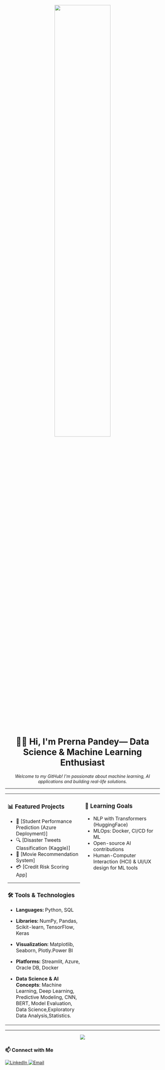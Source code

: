 
<p align="center">
  <img src="https://media.giphy.com/media/qgQUggAC3Pfv687qPC/giphy.gif" width="60%" />
</p>

<h1 align="center">👩‍💻 Hi, I'm Prerna Pandey— Data Science & Machine Learning Enthusiast</h1>
<p align="center">
  <em>Welcome to my GitHub! I'm passionate about machine learning, AI applications and building real-life solutions.</em>
</p>

---

<table>
  <tr>
    <td width="50%" valign="top">
      
### 📊 Featured Projects

- 🎯 [Student Performance Prediction (Azure Deployment)]
- 🔍 [Disaster Tweets Classification (Kaggle)]
- 🎥 [Movie Recommendation System]
- 💳 [Credit Risk Scoring App]


---

### 🛠 Tools & Technologies

- **Languages:** Python, SQL
- **Libraries:** NumPy, Pandas, Scikit-learn, TensorFlow, Keras
- **Visualization:** Matplotlib, Seaborn, Plotly.Power BI
- **Platforms:** Streamlit, Azure, Oracle DB, Docker
- **Data Science & AI Concepts**: Machine Learning, Deep Learning, Predictive Modeling, CNN, BERT, Model Evaluation,
    Data Science,Exploratory Data Analysis,Statistics.

  </td>
  
  <td width="50%" valign="top">



### 🧠 Learning Goals

-  NLP with Transformers (HuggingFace)
-  MLOps: Docker, CI/CD for ML
- Open-source AI contributions
- Human-Computer Interaction (HCI) & UI/UX design for ML tools

</td>
</tr>
</table>

---

<p align="center">
  <img src="https://github-readme-streak-stats.herokuapp.com/?user=Prerna2411&theme=tokyonight" />
</p>



### 📫 Connect with Me

<p align="left">
  <a href="https://www.linkedin.com/in/prernapandey10" target="_blank">
    <img alt="LinkedIn" src="https://img.shields.io/badge/LinkedIn-blue?logo=linkedin&logoColor=white&style=for-the-badge" />
  </a>
  <a href="mailto:pprerna42@gmail.com">
    <img alt="Email" src="https://img.shields.io/badge/Gmail-D14836?logo=gmail&logoColor=white&style=for-the-badge" />
  </a>
</p>
